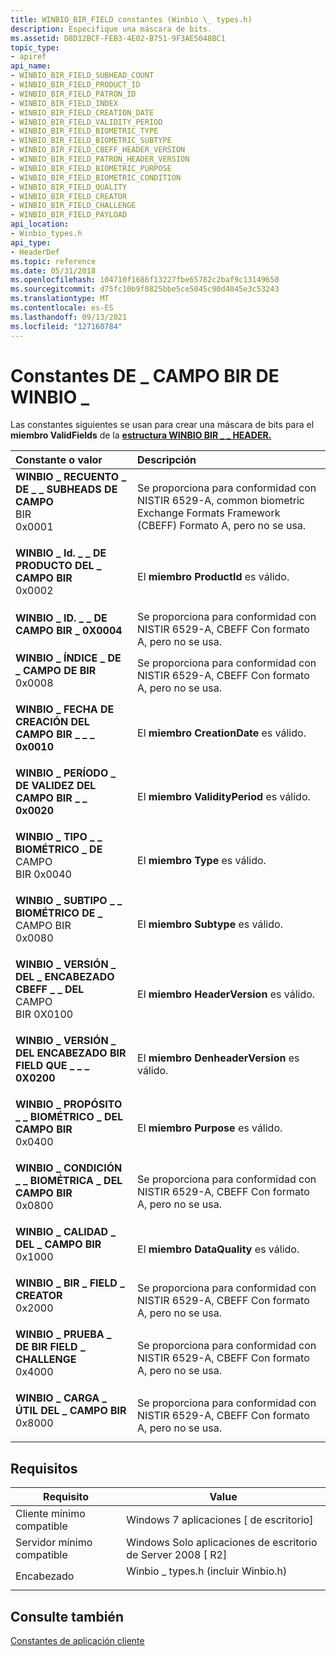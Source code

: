 ```yaml
---
title: WINBIO_BIR_FIELD constantes (Winbio \_ types.h)
description: Especifique una máscara de bits.
ms.assetid: D8D12BCF-FEB3-4E02-B751-9F3AE5048BC1
topic_type:
- apiref
api_name:
- WINBIO_BIR_FIELD_SUBHEAD_COUNT
- WINBIO_BIR_FIELD_PRODUCT_ID
- WINBIO_BIR_FIELD_PATRON_ID
- WINBIO_BIR_FIELD_INDEX
- WINBIO_BIR_FIELD_CREATION_DATE
- WINBIO_BIR_FIELD_VALIDITY_PERIOD
- WINBIO_BIR_FIELD_BIOMETRIC_TYPE
- WINBIO_BIR_FIELD_BIOMETRIC_SUBTYPE
- WINBIO_BIR_FIELD_CBEFF_HEADER_VERSION
- WINBIO_BIR_FIELD_PATRON_HEADER_VERSION
- WINBIO_BIR_FIELD_BIOMETRIC_PURPOSE
- WINBIO_BIR_FIELD_BIOMETRIC_CONDITION
- WINBIO_BIR_FIELD_QUALITY
- WINBIO_BIR_FIELD_CREATOR
- WINBIO_BIR_FIELD_CHALLENGE
- WINBIO_BIR_FIELD_PAYLOAD
api_location:
- Winbio_types.h
api_type:
- HeaderDef
ms.topic: reference
ms.date: 05/31/2018
ms.openlocfilehash: 104710f1686f13227fbe65782c2baf9c13149650
ms.sourcegitcommit: d75fc10b9f0825bbe5ce5045c90d4045e3c53243
ms.translationtype: MT
ms.contentlocale: es-ES
ms.lasthandoff: 09/13/2021
ms.locfileid: "127160784"
---
```

# <a name="winbio_bir_field-constants"></a>Constantes DE \_ CAMPO BIR DE WINBIO \_

Las constantes siguientes se usan para crear una máscara de bits para el **miembro ValidFields** de la [**estructura WINBIO BIR \_ \_ HEADER.**](winbio-bir-header.md)



| Constante o valor                                                                                                                                                                                                                                                                                           | Descripción                                                                                                                                   |
|:---------------------------------------------------------------------------------------------------------------------------------------------------------------------------------------------------------------------------------------------------------------------------------------------------------|:----------------------------------------------------------------------------------------------------------------------------------------------|
| <span id="WINBIO_BIR_FIELD_SUBHEAD_COUNT"></span><span id="winbio_bir_field_subhead_count"></span><dl> <dt>**WINBIO \_ RECUENTO \_ DE \_ \_ SUBHEADS DE CAMPO**</dt> BIR <dt>0x0001</dt> </dl>                          | Se proporciona para conformidad con NISTIR 6529-A, common biometric Exchange Formats Framework (CBEFF) Formato A, pero no se usa.<br/> |
| <span id="WINBIO_BIR_FIELD_PRODUCT_ID"></span><span id="winbio_bir_field_product_id"></span><dl> <dt>**WINBIO \_ Id. \_ \_ DE PRODUCTO DEL \_ CAMPO BIR**</dt> <dt>0x0002</dt> </dl>                                   | El **miembro ProductId** es válido.<br/>                                                                                                 |
| <span id="WINBIO_BIR_FIELD_PATRON_ID"></span><span id="winbio_bir_field_patron_id"></span><dl> <dt>**WINBIO \_ ID. \_ \_ DE CAMPO BIR \_ 0X0004**</dt> <dt></dt> </dl>                                      | Se proporciona para conformidad con NISTIR 6529-A, CBEFF Con formato A, pero no se usa.<br/>                                                   |
| <span id="WINBIO_BIR_FIELD_INDEX"></span><span id="winbio_bir_field_index"></span><dl> <dt>**WINBIO \_ ÍNDICE \_ DE \_ CAMPO DE BIR**</dt> <dt>0x0008</dt> </dl>                                                   | Se proporciona para conformidad con NISTIR 6529-A, CBEFF Con formato A, pero no se usa.<br/>                                                   |
| <span id="WINBIO_BIR_FIELD_CREATION_DATE"></span><span id="winbio_bir_field_creation_date"></span><dl> <dt>**WINBIO \_ FECHA DE CREACIÓN DEL CAMPO BIR \_ \_ \_ 0x0010**</dt> <dt></dt> </dl>                          | El **miembro CreationDate** es válido.<br/>                                                                                              |
| <span id="WINBIO_BIR_FIELD_VALIDITY_PERIOD"></span><span id="winbio_bir_field_validity_period"></span><dl> <dt>**WINBIO \_ PERÍODO \_ DE VALIDEZ DEL CAMPO BIR \_ \_ 0x0020**</dt> <dt></dt> </dl>                    | El **miembro ValidityPeriod** es válido.<br/>                                                                                            |
| <span id="WINBIO_BIR_FIELD_BIOMETRIC_TYPE"></span><span id="winbio_bir_field_biometric_type"></span><dl> <dt>**WINBIO \_ TIPO \_ \_ BIOMÉTRICO \_ DE**</dt> CAMPO <dt>BIR 0x0040</dt> </dl>                       | El **miembro Type** es válido.<br/>                                                                                                      |
| <span id="WINBIO_BIR_FIELD_BIOMETRIC_SUBTYPE"></span><span id="winbio_bir_field_biometric_subtype"></span><dl> <dt>**WINBIO \_ SUBTIPO \_ \_ BIOMÉTRICO DE \_**</dt> CAMPO BIR <dt>0x0080</dt> </dl>              | El **miembro Subtype** es válido.<br/>                                                                                                   |
| <span id="WINBIO_BIR_FIELD_CBEFF_HEADER_VERSION"></span><span id="winbio_bir_field_cbeff_header_version"></span><dl> <dt>**WINBIO \_ VERSIÓN \_ DEL \_ ENCABEZADO CBEFF \_ \_ DEL**</dt> CAMPO <dt>BIR 0X0100</dt> </dl>    | El **miembro HeaderVersion** es válido.<br/>                                                                                             |
| <span id="WINBIO_BIR_FIELD_PATRON_HEADER_VERSION"></span><span id="winbio_bir_field_patron_header_version"></span><dl> <dt>**WINBIO \_ VERSIÓN \_ DEL ENCABEZADO BIR FIELD QUE \_ \_ \_ 0X0200**</dt> <dt></dt> </dl> | El **miembro DenheaderVersion** es válido.<br/>                                                                                       |
| <span id="WINBIO_BIR_FIELD_BIOMETRIC_PURPOSE"></span><span id="winbio_bir_field_biometric_purpose"></span><dl> <dt>**WINBIO \_ PROPÓSITO \_ \_ BIOMÉTRICO \_ DEL CAMPO BIR**</dt> <dt>0x0400</dt> </dl>              | El **miembro Purpose** es válido.<br/>                                                                                                   |
| <span id="WINBIO_BIR_FIELD_BIOMETRIC_CONDITION"></span><span id="winbio_bir_field_biometric_condition"></span><dl> <dt>**WINBIO \_ CONDICIÓN \_ \_ BIOMÉTRICA \_ DEL CAMPO BIR**</dt> <dt>0x0800</dt> </dl>        | Se proporciona para conformidad con NISTIR 6529-A, CBEFF Con formato A, pero no se usa.<br/>                                                   |
| <span id="WINBIO_BIR_FIELD_QUALITY"></span><span id="winbio_bir_field_quality"></span><dl> <dt>**WINBIO \_ CALIDAD \_ DEL \_ CAMPO BIR**</dt> <dt>0x1000</dt> </dl>                                             | El **miembro DataQuality** es válido.<br/>                                                                                               |
| <span id="WINBIO_BIR_FIELD_CREATOR"></span><span id="winbio_bir_field_creator"></span><dl> <dt>**WINBIO \_ BIR \_ FIELD \_ CREATOR**</dt> <dt>0x2000</dt> </dl>                                             | Se proporciona para conformidad con NISTIR 6529-A, CBEFF Con formato A, pero no se usa.<br/>                                                   |
| <span id="WINBIO_BIR_FIELD_CHALLENGE"></span><span id="winbio_bir_field_challenge"></span><dl> <dt>**WINBIO \_ PRUEBA \_ DE BIR FIELD \_ CHALLENGE**</dt> <dt>0x4000</dt> </dl>                                       | Se proporciona para conformidad con NISTIR 6529-A, CBEFF Con formato A, pero no se usa.<br/>                                                   |
| <span id="WINBIO_BIR_FIELD_PAYLOAD"></span><span id="winbio_bir_field_payload"></span><dl> <dt>**WINBIO \_ CARGA \_ ÚTIL DEL \_ CAMPO BIR**</dt> <dt>0x8000</dt> </dl>                                             | Se proporciona para conformidad con NISTIR 6529-A, CBEFF Con formato A, pero no se usa.<br/>                                                   |



## <a name="requirements"></a>Requisitos



| Requisito | Value |
|-------------------------------------|---------------------------------------------------------------------------------------------------------------|
| Cliente mínimo compatible<br/> | Windows 7 aplicaciones \[ de escritorio\]<br/>                                                                    |
| Servidor mínimo compatible<br/> | Windows Solo aplicaciones de escritorio de Server 2008 \[ R2\]<br/>                                                       |
| Encabezado<br/>                   | <dl> <dt>Winbio \_ types.h (incluir Winbio.h)</dt> </dl> |



## <a name="see-also"></a>Consulte también

<dl> <dt>

[Constantes de aplicación cliente](client-application-constants.md)
</dt> </dl>

 

 





